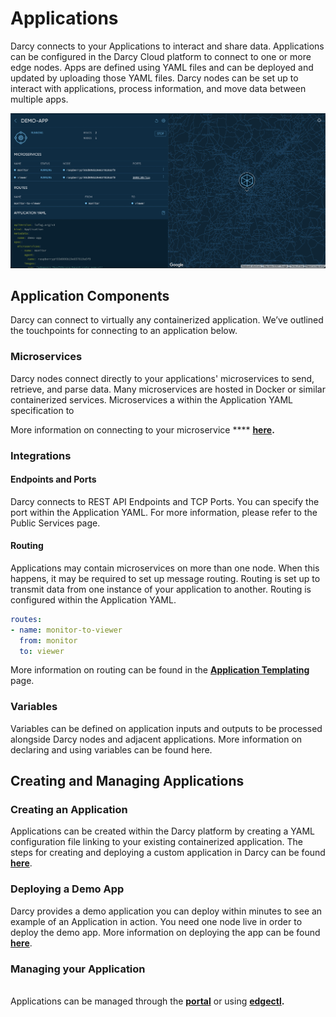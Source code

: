 # Applications

Darcy connects to your Applications to interact and share data. Applications can be configured in the Darcy Cloud platform to connect to one or more edge nodes. Apps are defined using YAML files and can be deployed and updated by uploading those YAML files. Darcy nodes can be set up to interact with applications, process information, and move data between multiple apps.

![Application view in the Darcy Cloud platform](<../../.gitbook/assets/image (9).png>)

## Application Components <a href="#touchpoints" id="touchpoints"></a>

Darcy can connect to virtually any containerized application. We’ve outlined the touchpoints for connecting to an application below.

### Microservices <a href="#microservices" id="microservices"></a>

Darcy nodes connect directly to your applications' microservices to send, retrieve, and parse data. Many microservices are hosted in Docker or similar containerized services. Microservices a within the Application YAML specification to

More information on connecting to your microservice **** [**here**](microservice.md)**.**

### Integrations <a href="#integrations" id="integrations"></a>

#### Endpoints and Ports <a href="#endpoints-and-ports" id="endpoints-and-ports"></a>

Darcy connects to REST API Endpoints and TCP Ports. You can specify the port within the Application YAML. For more information, please refer to the Public Services page.&#x20;

#### Routing <a href="#routing" id="routing"></a>

Applications may contain microservices on more than one node. When this happens, it may be required to set up message routing. Routing is set up to transmit data from one instance of your application to another. Routing is configured within the Application YAML.&#x20;

```yaml
routes:
- name: monitor-to-viewer
  from: monitor
  to: viewer
```

&#x20;More information on routing can be found in the [**Application Templating**](app-doc-advanced-templating.md) page.

### Variables <a href="#variables" id="variables"></a>

Variables can be defined on application inputs and outputs to be processed alongside Darcy nodes and adjacent applications. More information on declaring and using variables can be found here.

## Creating and Managing Applications

### Creating an Application

Applications can be created within the Darcy platform by creating a YAML configuration file linking to your existing containerized application. The steps for creating and deploying a custom application in Darcy can be found [**here**](../get-started-ec/deploy-a-custom-app.md).

### Deploying a Demo App

Darcy provides a demo application you can deploy within minutes to see an example of an Application in action. You need one node live in order to deploy the demo app. More information on deploying the app can be found [**here**](../get-started-ec/heart-rate-demo-application/get-started-deploy-app.md).

### Managing your Application

\
Applications can be managed through the [**portal**](../get-started-ec/heart-rate-demo-application/get-started-deploy-app.md#deploy-a-custom-app-using-the-portal) or using [**edgectl**](../get-started-edgectl/#deploy-an-application)**.**

